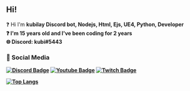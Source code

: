 
## Hi! <img src="https://raw.githubusercontent.com/iampavangandhi/iampavangandhi/master/gifs/Hi.gif" width="15px">

❓ Hi I'm <b>kubilay<b> Discord bot, Nodejs, Html, Ejs, UE4, Python, Developer<br>
❓ I'm 15 years old and I've been coding for 2 years<br>
🌐 Discord: <b>kubi#5443<b> 

<h3>🌟 Social Media</h3>

[![Discord Badge](https://img.shields.io/badge/Discord%20-7289DA.svg?&amp;style=for-the-badge&amp;logo=discord&amp;logoColor=white)](https://discord.gg/4Xpwwz6pgN)
[![Youtube Badge](https://img.shields.io/badge/YouTube-ff0000.svg?&amp;style=for-the-badge&amp;logo=youtube&amp;logoColor=white)](https://www.youtube.com/channel/UCMEkhqRGBK_tnkQmJfCtr-g)
[![Twitch Badge](https://img.shields.io/badge/Twitch-6441a5.svg?&amp;style=for-the-badge&amp;logo=twitch&amp;logoColor=white)](https://www.twitch.tv/valancess)

[![Top Langs](https://github-readme-stats.vercel.app/api/top-langs/?username=DeveloperKubilay)](https://github.com/DeveloperKubilay/github-readme-stats)

